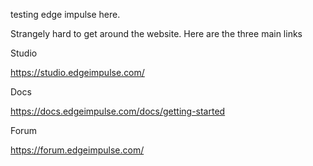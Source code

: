 testing edge impulse here.


Strangely hard to get around the website. Here are the three main links

Studio

https://studio.edgeimpulse.com/



Docs

https://docs.edgeimpulse.com/docs/getting-started

Forum

https://forum.edgeimpulse.com/

